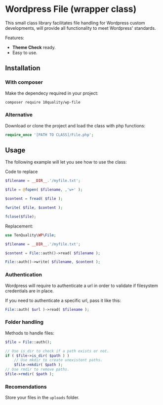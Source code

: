 # Wordpress File (wrapper class)

This small class library facilitates file handling for Wordpress custom developments, will provide all functionality to meet Wordpress' standards.

Features:
* **Theme Check** ready.
* Easy to use.

## Installation

### With composer

Make the dependecy required in your project:
```bash
composer require 10quality/wp-file
```

### Alternative

Download or clone the project and load the class with php functions:
```php
require_once '[PATH TO CLASS]/File.php';
```

## Usage

The following example will let you see how to use the class:

Code to replace
```php
$filename = __DIR__.'/myfile.txt';

$file = @fopen( $filename, ,'w+' );

$content = fread( $file );

fwrite( $file, $content );

fclose($file);
```

Replacement:
```php
use TenQuality\WP\File;

$filename = __DIR__.'/myfile.txt';

$content = File::auth()->read( $filename );

File::auth()->write( $filename, $content );
```

### Authentication

Wordpress will require to authenticate a url in order to validate if filesystem credentials are in place.

If you need to authenticate a specific url, pass it like this:

```php
File::auth( $url )->read( $filename );
```

### Folder handling

Methods to handle files:
```php
$file = File::auth();

// Use is_dir to check if a path exists or not.
if ( $file->is_dir( $path ) )
    // Use mkdir to create unexistent paths.
    $file->mkdir( $path );
// Use rmdir to remove paths.
$file->rmdir( $path );
```

### Recomendations

Store your files in the `uploads` folder.